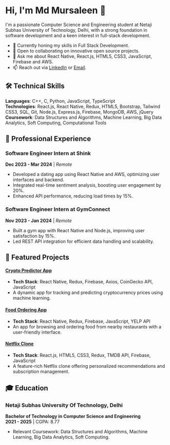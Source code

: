 # Hi, I'm Md Mursaleen 👋

I'm a passionate Computer Science and Engineering student at Netaji Subhas University of Technology, Delhi, with a strong foundation in software development and a keen interest in full-stack development.

- 🌱 Currently honing my skills in Full Stack Development.
- 👯 Open to collaborating on innovative open source projects.
- 💬 Ask me about React Native, React.js, HTML5, CSS3, JavaScript, Firebase and AWS.
- 📫 Reach out via [LinkedIn](https://www.linkedin.com/in/md-mursaleen-462b4b186) or [Email](mailto:md.mursaleen.ug21@nsut.ac.in).

## 🛠️ Technical Skills
**Languages**: C++, C, Python, JavaScript, TypeScript  
**Technologies**: React.js, React Native, Redux, HTML5, Bootstrap, Tailwind CSS3, SQL, Git, Node.js, Express.js, Firebase, MongoDB, AWS, jQuery  
**Coursework**: Data Structures and Algorithms, Machine Learning, Big Data Analytics, Soft Computing, Computational Tools

## 💼 Professional Experience
### Software Engineer Intern at Shink
**Dec 2023 - Mar 2024** | *Remote*

- Developed a dating app using React Native and AWS, optimizing user interfaces and backend.
- Integrated real-time sentiment analysis, boosting user engagement by 20%.
- Enhanced API performance, reducing load times by 15%.

### Software Engineer Intern at GymConnect
**Nov 2023 - Jan 2024** | *Remote*

- Built a gym app with React Native and Node.js, improving user satisfaction by 15%.
- Led REST API integration for efficient data handling and scalability.

## 📘 Featured Projects
#### [Crypto Predictor App](https://github.com/Md-Mursaleen/Crypto-Tracker-App)
- **Tech Stack**: React Native, Redux, Firebase, Axios, CoinGecko API, JavaScript
- A dynamic app for tracking and predicting cryptocurrency prices using machine learning.

#### [Food Ordering App](https://github.com/Md-Mursaleen/Food-Ordering-App)
- **Tech Stack**: React Native, Redux, Firebase, JavaScript, YELP API
- An app for browsing and ordering food from nearby restaurants with a user-friendly interface.

#### [Netflix Clone](https://netflix-clone-d78e4.web.app/)
- **Tech Stack**: React.js, HTML5, CSS3, Redux, TMDB API, Firebase, JavaScript
- A feature-rich Netflix clone offering personalized recommendations and subscription management.

## 🎓 Education
### Netaji Subhas University Of Technology, Delhi
**Bachelor of Technology in Computer Science and Engineering**  
**2021 - 2025** | CGPA: 8.77

- Relevant Coursework: Data Structures and Algorithms, Machine Learning, Big Data Analytics, Soft Computing.
